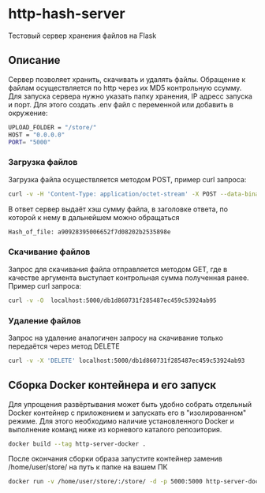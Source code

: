# http-hash-server
Тестовый сервер хранения файлов на Flask
## Описание
Сервер позволяет хранить, скачивать и удалять файлы. Обращение к файлам
осуществляется по http через их MD5 контрольную ссумму.
Для запуска сервера нужно указать папку хранения, IP адресс запуска и порт.  Для этого создать .env файл
с переменной или добавить в окружение:
```bash
UPLOAD_FOLDER = "/store/"
HOST = "0.0.0.0"
PORT= "5000"
```
### Загрузка файлов
Загрузка файла осуществляется методом POST, пример curl запроса:
```bash
curl -v -H 'Content-Type: application/octet-stream' -X POST --data-binary @/file/to/load  localhost:5000
```
В ответ сервер выдаёт хэш сумму файла, в заголовке ответа, по которой к нему в дальнейшем можно обращаться
```bash
Hash_of_file: a90928395006652f7d08202b2535898e
```
### Скачивание файлов
Запрос для скачивания файла отправляется методом GET, где в качестве
аргумента выступает контрольная сумма полученная ранее. Пример curl запроса:

```bash
curl -v -O  localhost:5000/db1d860731f285487ec459c53924ab95
```

### Удаление файлов
Запрос на удаление аналогичен запросу на скачивание только передаётся через 
метод DELETE
```bash
curl -v -X 'DELETE' localhost:5000/db1d860731f285487ec459c53924ab93
```

## Сборка Docker контейнера и его запуск
Для упрощения развёртывания может быть удобно собрать отдельный Docker контейнер 
с приложением и запускать его в "изолированном" режиме.
Для этого необходимо наличие установленного Docker 
и выполнение команд ниже из корневого каталого репозитория.

```bash
docker build --tag http-server-docker .
```
После окончания сборки образа запустите контейнер заменив /home/user/store/
на путь к папке на вашем ПК

```bash
docker run -v /home/user/store/:/store/ -d -p 5000:5000 http-server-docker
```


